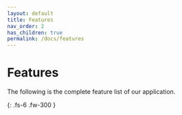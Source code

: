 ```yaml
---
layout: default
title: Features
nav_order: 2
has_children: true
permalink: /docs/features
---
```

# Features

The following is the complete feature list of our application.

{: .fs-6 .fw-300 }
